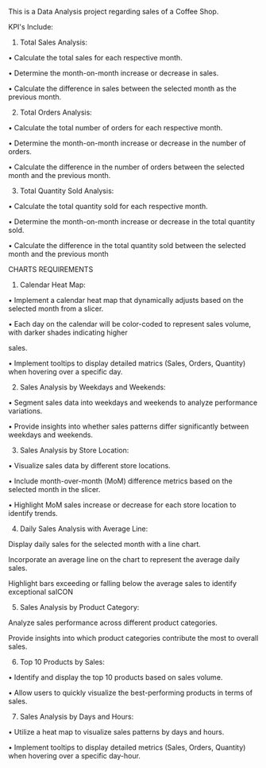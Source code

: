 This is a Data Analysis project regarding sales of a Coffee Shop.

KPI's Include:

1. Total Sales Analysis:
   
• Calculate the total sales for each respective month.

• Determine the month-on-month increase or decrease in sales.

• Calculate the difference in sales between the selected month as the previous month.

2. Total Orders Analysis:
   
• Calculate the total number of orders for each respective month.

• Determine the month-on-month increase or decrease in the number of orders.

• Calculate the difference in the number of orders between the selected month and the previous month.

3. Total Quantity Sold Analysis:
   
• Calculate the total quantity sold for each respective month.

• Determine the month-on-month increase or decrease in the total quantity sold.

• Calculate the difference in the total quantity sold between the selected month and the previous month


CHARTS REQUIREMENTS

1. Calendar Heat Map:

• Implement a calendar heat map that dynamically adjusts based on the selected month from a slicer.

• Each day on the calendar will be color-coded to represent sales volume, with darker shades indicating higher

sales.

• Implement tooltips to display detailed matrics (Sales, Orders, Quantity) when hovering over a specific day.

2. Sales Analysis by Weekdays and Weekends:

• Segment sales data into weekdays and weekends to analyze performance variations.

• Provide insights into whether sales patterns differ significantly between weekdays and weekends.

3. Sales Analysis by Store Location:

• Visualize sales data by different store locations.

• Include month-over-month (MoM) difference metrics based on the selected month in the slicer.

• Highlight MoM sales increase or decrease for each store location to identify trends.

4. Daily Sales Analysis with Average Line:

Display daily sales for the selected month with a line chart.

Incorporate an average line on the chart to represent the average daily sales.

Highlight bars exceeding or falling below the average sales to identify exceptional saICON

5. Sales Analysis by Product Category:

Analyze sales performance across different product categories.

Provide insights into which product categories contribute the most to overall sales.

6. Top 10 Products by Sales:

• Identify and display the top 10 products based on sales volume.

• Allow users to quickly visualize the best-performing products in terms of sales.

7. Sales Analysis by Days and Hours:

• Utilize a heat map to visualize sales patterns by days and hours.

• Implement tooltips to display detailed metrics (Sales, Orders, Quantity) when hovering over a specific day-hour.
